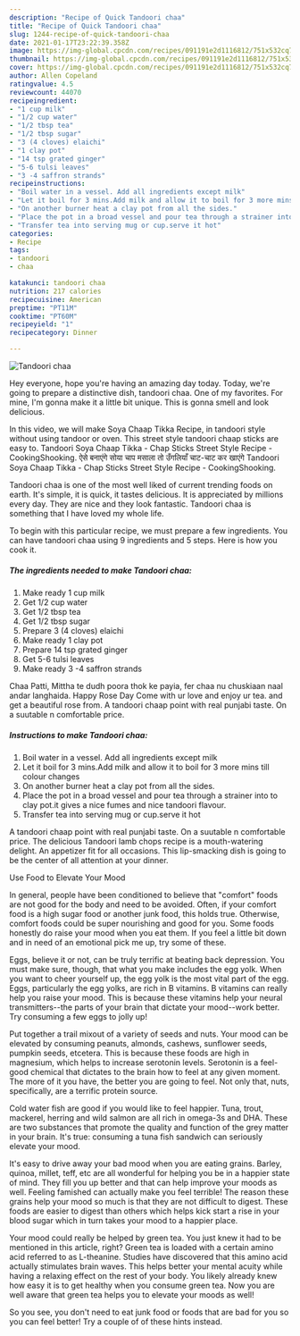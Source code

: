 ```yaml
---
description: "Recipe of Quick Tandoori chaa"
title: "Recipe of Quick Tandoori chaa"
slug: 1244-recipe-of-quick-tandoori-chaa
date: 2021-01-17T23:22:39.358Z
image: https://img-global.cpcdn.com/recipes/091191e2d1116812/751x532cq70/tandoori-chaa-recipe-main-photo.jpg
thumbnail: https://img-global.cpcdn.com/recipes/091191e2d1116812/751x532cq70/tandoori-chaa-recipe-main-photo.jpg
cover: https://img-global.cpcdn.com/recipes/091191e2d1116812/751x532cq70/tandoori-chaa-recipe-main-photo.jpg
author: Allen Copeland
ratingvalue: 4.5
reviewcount: 44070
recipeingredient:
- "1 cup milk"
- "1/2 cup water"
- "1/2 tbsp tea"
- "1/2 tbsp sugar"
- "3 (4 cloves) elaichi"
- "1 clay pot"
- "14 tsp grated ginger"
- "5-6 tulsi leaves"
- "3 -4 saffron strands"
recipeinstructions:
- "Boil water in a vessel. Add all ingredients except milk"
- "Let it boil for 3 mins.Add milk and allow it to boil for 3 more mins till colour changes"
- "On another burner heat a clay pot from all the sides."
- "Place the pot in a broad vessel and pour tea through a strainer into to clay pot.it gives a nice fumes and nice tandoori flavour."
- "Transfer tea into serving mug or cup.serve it hot"
categories:
- Recipe
tags:
- tandoori
- chaa

katakunci: tandoori chaa 
nutrition: 217 calories
recipecuisine: American
preptime: "PT11M"
cooktime: "PT60M"
recipeyield: "1"
recipecategory: Dinner

---
```



![Tandoori chaa](https://img-global.cpcdn.com/recipes/091191e2d1116812/751x532cq70/tandoori-chaa-recipe-main-photo.jpg)

Hey everyone, hope you're having an amazing day today. Today, we're going to prepare a distinctive dish, tandoori chaa. One of my favorites. For mine, I'm gonna make it a little bit unique. This is gonna smell and look delicious.

In this video, we will make Soya Chaap Tikka Recipe, in tandoori style without using tandoor or oven. This street style tandoori chaap sticks are easy to. Tandoori Soya Chaap Tikka - Chap Sticks Street Style Recipe - CookingShooking. ऐसे बनाएंगे सोया चाप मसाला तो उँगलियाँ चाट-चाट कर खाएंगे Tandoori Soya Chaap Tikka - Chap Sticks Street Style Recipe - CookingShooking.

Tandoori chaa is one of the most well liked of current trending foods on earth. It's simple, it is quick, it tastes delicious. It is appreciated by millions every day. They are nice and they look fantastic. Tandoori chaa is something that I have loved my whole life.


To begin with this particular recipe, we must prepare a few ingredients. You can have tandoori chaa using 9 ingredients and 5 steps. Here is how you cook it.

<!--inarticleads1-->

##### The ingredients needed to make Tandoori chaa:

1. Make ready 1 cup milk
1. Get 1/2 cup water
1. Get 1/2 tbsp tea
1. Get 1/2 tbsp sugar
1. Prepare 3 (4 cloves) elaichi
1. Make ready 1 clay pot
1. Prepare 14 tsp grated ginger
1. Get 5-6 tulsi leaves
1. Make ready 3 -4 saffron strands


Chaa Patti, Mittha te dudh poora thok ke payia, fer chaa nu chuskiaan naal andar langhaida. Happy Rose Day Come with ur love and enjoy ur tea. and get a beautiful rose from. A tandoori chaap point with real punjabi taste. On a suutable n comfortable price. 

<!--inarticleads2-->

##### Instructions to make Tandoori chaa:

1. Boil water in a vessel. Add all ingredients except milk
1. Let it boil for 3 mins.Add milk and allow it to boil for 3 more mins till colour changes
1. On another burner heat a clay pot from all the sides.
1. Place the pot in a broad vessel and pour tea through a strainer into to clay pot.it gives a nice fumes and nice tandoori flavour.
1. Transfer tea into serving mug or cup.serve it hot


A tandoori chaap point with real punjabi taste. On a suutable n comfortable price. The delicious Tandoori lamb chops recipe is a mouth-watering delight. An appetizer fit for all occasions. This lip-smacking dish is going to be the center of all attention at your dinner. 

Use Food to Elevate Your Mood


In general, people have been conditioned to believe that "comfort" foods are not good for the body and need to be avoided. Often, if your comfort food is a high sugar food or another junk food, this holds true. Otherwise, comfort foods could be super nourishing and good for you. Some foods honestly do raise your mood when you eat them. If you feel a little bit down and in need of an emotional pick me up, try some of these.

Eggs, believe it or not, can be truly terrific at beating back depression. You must make sure, though, that what you make includes the egg yolk. When you want to cheer yourself up, the egg yolk is the most vital part of the egg. Eggs, particularly the egg yolks, are rich in B vitamins. B vitamins can really help you raise your mood. This is because these vitamins help your neural transmitters--the parts of your brain that dictate your mood--work better. Try consuming a few eggs to jolly up!

Put together a trail mixout of a variety of seeds and nuts. Your mood can be elevated by consuming peanuts, almonds, cashews, sunflower seeds, pumpkin seeds, etcetera. This is because these foods are high in magnesium, which helps to increase serotonin levels. Serotonin is a feel-good chemical that dictates to the brain how to feel at any given moment. The more of it you have, the better you are going to feel. Not only that, nuts, specifically, are a terrific protein source.

Cold water fish are good if you would like to feel happier. Tuna, trout, mackerel, herring and wild salmon are all rich in omega-3s and DHA. These are two substances that promote the quality and function of the grey matter in your brain. It's true: consuming a tuna fish sandwich can seriously elevate your mood. 

It's easy to drive away your bad mood when you are eating grains. Barley, quinoa, millet, teff, etc are all wonderful for helping you be in a happier state of mind. They fill you up better and that can help improve your moods as well. Feeling famished can actually make you feel terrible! The reason these grains help your mood so much is that they are not difficult to digest. These foods are easier to digest than others which helps kick start a rise in your blood sugar which in turn takes your mood to a happier place.

Your mood could really be helped by green tea. You just knew it had to be mentioned in this article, right? Green tea is loaded with a certain amino acid referred to as L-theanine. Studies have discovered that this amino acid actually stimulates brain waves. This helps better your mental acuity while having a relaxing effect on the rest of your body. You likely already knew how easy it is to get healthy when you consume green tea. Now you are well aware that green tea helps you to elevate your moods as well!

So you see, you don't need to eat junk food or foods that are bad for you so you can feel better! Try  a  couple of  of  these  hints  instead.

